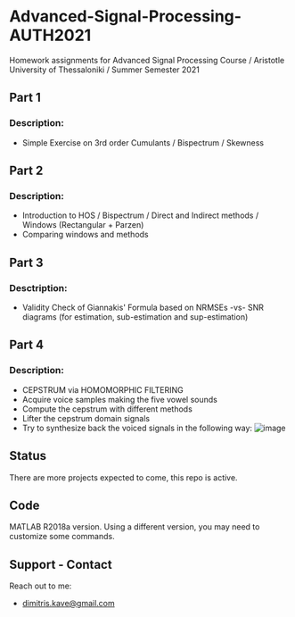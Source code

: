 # Advanced-Signal-Processing-AUTH2021
Homework assignments for Advanced Signal Processing Course / Aristotle University of Thessaloniki / Summer Semester 2021

## Part 1
### Description:
- Simple Exercise on 3rd order Cumulants / Bispectrum / Skewness

## Part 2
### Description:

- Introduction to HOS / Bispectrum / Direct and Indirect methods / Windows (Rectangular + Parzen)
- Comparing windows and methods

## Part 3
### Desctription:

- Validity Check of Giannakis' Formula based on NRMSEs -vs- SNR diagrams (for estimation, sub-estimation and sup-estimation)

## Part 4
### Description:

- CEPSTRUM via HOMOMORPHIC FILTERING
- Acquire voice samples making the five vowel sounds
- Compute the cepstrum with different methods
- Lifter the cepstrum domain signals
- Try to synthesize back the voiced signals in the following way: ![image](https://user-images.githubusercontent.com/22781150/117850417-f118cf80-b28d-11eb-8de3-b736f5d02a7a.png)

## Status
There are more projects expected to come, this repo is active.

## Code
MATLAB R2018a version. Using a different version, you may need to customize some commands.

## Support - Contact
Reach out to me:
- dimitris.kave@gmail.com
